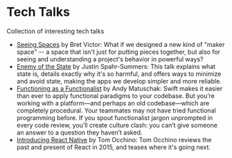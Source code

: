 # Tech Talks

Collection of interesting tech talks

- [Seeing Spaces](https://vimeo.com/97903574) by Bret Victor: What if we designed a new kind of "maker space" -- a space that isn't just for putting pieces together, but also for seeing and understanding a project's behavior in powerful ways?
- [Enemy of the State](https://www.youtube.com/watch?v=7AqXBuJOJkY) by Justin Spahr-Summers: This talk explains what state is, details exactly why it's so harmful, and offers ways to minimize and avoid state, making the apps we develop simpler and more reliable.
- [Functioning as a Functionalist](https://www.youtube.com/watch?v=rJosPrqBqrA) by Andy Matuschak: Swift makes it easier than ever to apply functional paradigms to your codebase. But you’re working with a platform—and perhaps an old codebase—which are completely procedural. Your teammates may not have tried functional programming before. If you spout functionalist jargon unprompted in every code review, you’ll create culture clash: you can’t give someone an answer to a question they haven’t asked.
- [Introducing React Native](https://www.youtube.com/watch?v=KVZ-P-ZI6W4) by Tom Occhino: Tom Occhino reviews the past and present of React in 2015, and teases where it's going next. 
